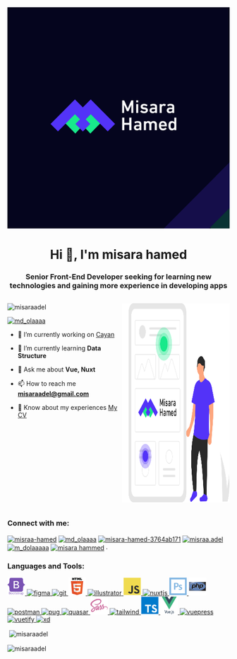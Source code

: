 <img src="https://github.com/misaraadel/sonbola/blob/main/dark.png" style="width: 100%; height: 500px; object-fit: cover; object-position: bottom;" alt="misara hammed" />
<h1 align="center">Hi 👋, I'm misara hamed</h1>
<h3 align="center">Senior Front-End Developer seeking for learning new technologies and gaining more experience in developing apps</h3>



<div style="display: flex; justify-content: space-between;">
  <div>
    <p align="left"> <img src="https://komarev.com/ghpvc/?username=misaraadel&label=Profile%20views&color=0e75b6&style=flat" alt="misaraadel" /> </p>

<p align="left"> <a href="https://twitter.com/md_olaaaa" target="blank"><img src="https://img.shields.io/twitter/follow/md_olaaaa?logo=twitter&style=for-the-badge" alt="md_olaaaa" /></a> </p>

- 🔭 I’m currently working on [Cayan](https://cayan.co/)

- 🌱 I’m currently learning **Data Structure**

- 💬 Ask me about **Vue, Nuxt**

- 📫 How to reach me **misaraadel@gmail.com**

- 📄 Know about my experiences [My CV](https://www.mediafire.com/file/pgl6zq4nibm7jba/misara_cv.pdf/file)
  </div>
  <p align="right" style="width: 300px; height: 450px;"> <img src="https://github.com/misaraadel/sonbola/blob/main/dev.svg" width="300px" height="450px" alt="misaraadel" /> </p>
 </div>



<h3 align="left">Connect with me:</h3>
<p align="left">
<a href="https://codepen.io/misraa-hamed" target="blank"><img align="center" src="https://raw.githubusercontent.com/rahuldkjain/github-profile-readme-generator/master/src/images/icons/Social/codepen.svg" alt="misraa-hamed" height="30" width="30" /></a>
<a href="https://twitter.com/md_olaaaa" target="blank"><img align="center" src="https://raw.githubusercontent.com/rahuldkjain/github-profile-readme-generator/master/src/images/icons/Social/twitter.svg" alt="md_olaaaa" height="30" width="30" /></a>
<a href="https://linkedin.com/in/misara-hamed-3764ab171" target="blank"><img align="center" src="https://raw.githubusercontent.com/rahuldkjain/github-profile-readme-generator/master/src/images/icons/Social/linked-in-alt.svg" alt="misara-hamed-3764ab171" height="30" width="30" /></a>
<a href="https://fb.com/misraa.adel" target="blank"><img align="center" src="https://raw.githubusercontent.com/rahuldkjain/github-profile-readme-generator/master/src/images/icons/Social/facebook.svg" alt="misraa.adel" height="30" width="30" /></a>
<a href="https://instagram.com/m_dolaaaaa" target="blank"><img align="center" src="https://raw.githubusercontent.com/rahuldkjain/github-profile-readme-generator/master/src/images/icons/Social/instagram.svg" alt="m_dolaaaaa" height="30" width="30" /></a>
<a href="https://api.whatsapp.com/send?phone=201007425819"><img src="https://cdn-icons-png.flaticon.com/512/733/733585.png" style="width: 30px; height: 30px; object-fit: contain;" align="center" alt="misara hammed" /></a> .
</p>

<h3 align="left">Languages and Tools:</h3>
<p align="left"> <a href="https://getbootstrap.com" target="_blank" rel="noreferrer"> <img src="https://raw.githubusercontent.com/devicons/devicon/master/icons/bootstrap/bootstrap-plain-wordmark.svg" alt="bootstrap" width="40" height="40"/> </a> <a href="https://www.figma.com/" target="_blank" rel="noreferrer"> <img src="https://www.vectorlogo.zone/logos/figma/figma-icon.svg" alt="figma" width="40" height="40"/> </a> <a href="https://git-scm.com/" target="_blank" rel="noreferrer"> <img src="https://www.vectorlogo.zone/logos/git-scm/git-scm-icon.svg" alt="git" width="40" height="40"/> </a> <a href="https://www.w3.org/html/" target="_blank" rel="noreferrer"> <img src="https://raw.githubusercontent.com/devicons/devicon/master/icons/html5/html5-original-wordmark.svg" alt="html5" width="40" height="40"/> </a> <a href="https://www.adobe.com/in/products/illustrator.html" target="_blank" rel="noreferrer"> <img src="https://www.vectorlogo.zone/logos/adobe_illustrator/adobe_illustrator-icon.svg" alt="illustrator" width="40" height="40"/> </a> <a href="https://developer.mozilla.org/en-US/docs/Web/JavaScript" target="_blank" rel="noreferrer"> <img src="https://raw.githubusercontent.com/devicons/devicon/master/icons/javascript/javascript-original.svg" alt="javascript" width="40" height="40"/> </a> <a href="https://nuxtjs.org/" target="_blank" rel="noreferrer"> <img src="https://www.vectorlogo.zone/logos/nuxtjs/nuxtjs-icon.svg" alt="nuxtjs" width="40" height="40"/> </a> <a href="https://www.photoshop.com/en" target="_blank" rel="noreferrer"> <img src="https://raw.githubusercontent.com/devicons/devicon/master/icons/photoshop/photoshop-line.svg" alt="photoshop" width="40" height="40"/> </a> <a href="https://www.php.net" target="_blank" rel="noreferrer"> <img src="https://raw.githubusercontent.com/devicons/devicon/master/icons/php/php-original.svg" alt="php" width="40" height="40"/> </a> <a href="https://postman.com" target="_blank" rel="noreferrer"> <img src="https://www.vectorlogo.zone/logos/getpostman/getpostman-icon.svg" alt="postman" width="40" height="40"/> </a> <a href="https://pugjs.org" target="_blank" rel="noreferrer"> <img src="https://cdn.worldvectorlogo.com/logos/pug.svg" alt="pug" width="40" height="40"/> </a> <a href="https://quasar.dev/" target="_blank" rel="noreferrer"> <img src="https://cdn.quasar.dev/logo/svg/quasar-logo.svg" alt="quasar" width="40" height="40"/> </a> <a href="https://sass-lang.com" target="_blank" rel="noreferrer"> <img src="https://raw.githubusercontent.com/devicons/devicon/master/icons/sass/sass-original.svg" alt="sass" width="40" height="40"/> </a> <a href="https://tailwindcss.com/" target="_blank" rel="noreferrer"> <img src="https://www.vectorlogo.zone/logos/tailwindcss/tailwindcss-icon.svg" alt="tailwind" width="40" height="40"/> </a> <a href="https://www.typescriptlang.org/" target="_blank" rel="noreferrer"> <img src="https://raw.githubusercontent.com/devicons/devicon/master/icons/typescript/typescript-original.svg" alt="typescript" width="40" height="40"/> </a> <a href="https://vuejs.org/" target="_blank" rel="noreferrer"> <img src="https://raw.githubusercontent.com/devicons/devicon/master/icons/vuejs/vuejs-original-wordmark.svg" alt="vuejs" width="40" height="40"/> </a> <a href="https://vuepress.vuejs.org/" target="_blank" rel="noreferrer"> <img src="https://raw.githubusercontent.com/AliasIO/wappalyzer/master/src/drivers/webextension/images/icons/VuePress.svg" alt="vuepress" width="40" height="40"/> </a> <a href="https://vuetifyjs.com/en/" target="_blank" rel="noreferrer"> <img src="https://bestofjs.org/logos/vuetify.svg" alt="vuetify" width="40" height="40"/> </a> <a href="https://www.adobe.com/products/xd.html" target="_blank" rel="noreferrer"> <img src="https://cdn.worldvectorlogo.com/logos/adobe-xd.svg" alt="xd" width="40" height="40"/> </a> </p>

<p>&nbsp;<img align="center" src="https://github-readme-stats.vercel.app/api?username=misaraadel&show_icons=true&locale=en" alt="misaraadel" /></p>

<p><img align="center" src="https://github-readme-streak-stats.herokuapp.com/?user=misaraadel&" alt="misaraadel" /></p>
